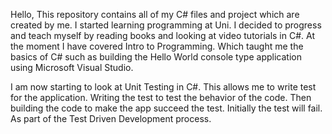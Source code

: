 Hello, This repository contains all of my C# files and project which are created by me. I started learning programming at Uni. I decided to progress and teach myself by reading books and looking at video tutorials in C#. At the moment I have covered Intro to Programming. Which taught me the basics of C# such as building the Hello World console type application using Microsoft Visual Studio. 

I am now starting to look at Unit Testing in C#. This allows me to write test for the application. Writing the test to test the behavior of the code. Then building the code to make the app succeed the test. Initially the test will fail. As part of the Test Driven Development process. 

